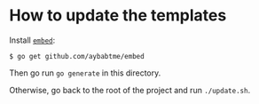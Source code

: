 # How to update the templates

Install [`embed`](https://github.com/aybabtme/embed):

```
$ go get github.com/aybabtme/embed
```

Then go run `go generate` in this directory.

Otherwise, go back to the root of the project and run `./update.sh`.

